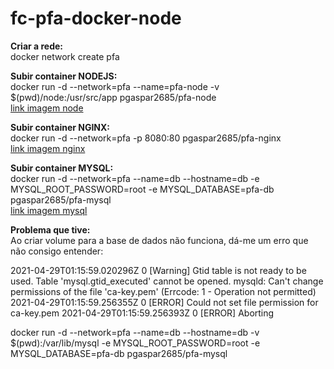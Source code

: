 # fc-pfa-docker-node

<strong>Criar a rede:</strong><br>
docker network create pfa

<strong>Subir container NODEJS:</strong><br>
docker run -d --network=pfa --name=pfa-node -v $(pwd)/node:/usr/src/app pgaspar2685/pfa-node<br>
<a href="https://hub.docker.com/repository/docker/pgaspar2685/pfa-node">link imagem node</a>

<strong>Subir container NGINX:</strong><br>
docker run -d --network=pfa -p 8080:80 pgaspar2685/pfa-nginx<br>
<a href="https://hub.docker.com/repository/docker/pgaspar2685/pfa-nginx">link imagem nginx</a>

<strong>Subir container MYSQL:</strong><br>
docker run -d --network=pfa --name=db --hostname=db -e MYSQL_ROOT_PASSWORD=root -e MYSQL_DATABASE=pfa-db pgaspar2685/pfa-mysql<br>
<a href="https://hub.docker.com/repository/docker/pgaspar2685/pfa-mysql">link imagem mysql</a>

<strong>Problema que tive:</strong><br>
Ao criar volume para a base de dados não funciona, dá-me um erro que não consigo entender:

2021-04-29T01:15:59.020296Z 0 [Warning] Gtid table is not ready to be used. Table 'mysql.gtid_executed' cannot be opened.
mysqld: Can't change permissions of the file 'ca-key.pem' (Errcode: 1 - Operation not permitted)
2021-04-29T01:15:59.256355Z 0 [ERROR] Could not set file permission for ca-key.pem
2021-04-29T01:15:59.256393Z 0 [ERROR] Aborting

docker run -d --network=pfa --name=db --hostname=db -v $(pwd):/var/lib/mysql -e MYSQL_ROOT_PASSWORD=root -e MYSQL_DATABASE=pfa-db pgaspar2685/pfa-mysql
